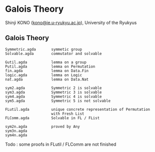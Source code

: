 Galois Theory
============

Shinji KONO (kono@ie.u-ryukyu.ac.jp), University of the Ryukyus

## Galois Theory

```
Symmetric.agda       symmetic group
Solvable.agda        commutator and solvable 

Gutil.agda           lemma on a group 
Putil.agda           lemma on Permutation
fin.agda             lemma on Data.Fin
logic.agda           lemma on Logic
nat.agda             lemma on Data.Nat

sym2.agda            Symmetric 2 is solvable
sym3.agda            Symmetric 3 is solvable
sym4.agda            Symmetric 4 is solvable
sym5.agda            Symmetric 5 is not solvable

FLutil.agda          unique concrete representation of Permutation
                     with Fresh List
FLComm.agda          Solvable in FL / FList

sym2n.agda           proved by Any
sym3n.agda           
sym4n.agda           

```

Todo :  some proofs in FLutil / FLComm are not finished
